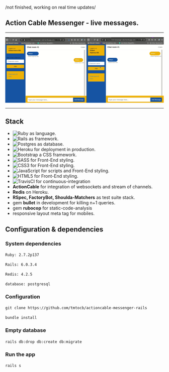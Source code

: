 /not finished, working on real time updates/

## Action Cable Messenger - live messages.

---

![](readme.gif)

---

## Stack

* <img alt="Ruby" src="https://img.shields.io/badge/ruby-%23CC342D.svg?&style=for-the-badge&logo=ruby&logoColor=white"/> as language.
* <img alt="Rails" src="https://img.shields.io/badge/rails%20-%23CC0000.svg?&style=for-the-badge&logo=ruby-on-rails&logoColor=white"/> as framework.
* <img alt="Postgres" src ="https://img.shields.io/badge/postgres-%23316192.svg?&style=for-the-badge&logo=postgresql&logoColor=white"/> as database.
* <img alt="Heroku" src="https://img.shields.io/badge/heroku%20-%23430098.svg?&style=for-the-badge&logo=heroku&logoColor=white"/> for deployment in production.
* <img alt="Bootstrap" src="https://img.shields.io/badge/bootstrap%20-%23563D7C.svg?&style=for-the-badge&logo=bootstrap&logoColor=white"/> a CSS framework.
* <img alt="SASS" src="https://img.shields.io/badge/SASS%20-hotpink.svg?&style=for-the-badge&logo=SASS&logoColor=white"/> for Front-End styling.
* <img alt="CSS3" src="https://img.shields.io/badge/css3%20-%231572B6.svg?&style=for-the-badge&logo=css3&logoColor=white"/> for Front-End styling.
* <img alt="JavaScript" src="https://img.shields.io/badge/javascript%20-%23323330.svg?&style=for-the-badge&logo=javascript&logoColor=%23F7DF1E"/> for scripts and Front-End styling.
* <img alt="HTML5" src="https://img.shields.io/badge/html5%20-%23E34F26.svg?&style=for-the-badge&logo=html5&logoColor=white"/> for Front-End styling.
* <img alt="TravisCI" src="https://img.shields.io/badge/travisci%20-%232B2F33.svg?&style=for-the-badge&logo=travis&logoColor=white"/> for continuous-integration
* **ActionCable** for integration of websockets and stream of channels.
* **Redis** on Heroku.
* **RSpec, FactoryBot, Shoulda-Matchers** as test suite stack.
* gem **bullet** in development for killing n+1 queries.
* gem **rubocop** for static-code-analysis
* responsive layout meta tag for mobiles.

## Configuration & dependencies

### System dependencies

`Ruby: 2.7.2p137`

`Rails: 6.0.3.4`

`Redis: 4.2.5`

`database: postgresql`

### Configuration

`git clone https://github.com/tmtocb/actioncable-messenger-rails`

`bundle install`

### Empty database

`rails db:drop db:create db:migrate`

### Run the app

`rails s`